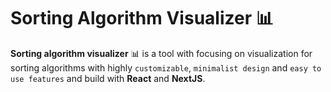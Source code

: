 # Sorting Algorithm Visualizer 📊

**Sorting algorithm visualizer** 📊 is a tool with focusing on visualization for sorting algorithms with highly `customizable`, `minimalist design` and `easy to use features` and build with **React** and **NextJS**.
